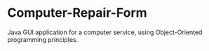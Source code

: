 # Computer-Repair-Form
Java GUI application for a computer service, using Object-Oriented programming principles. 
